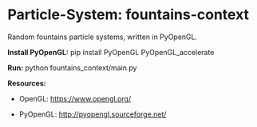 # Particle-System: fountains-context
Random fountains particle systems, written in PyOpenGL.

**Install PyOpenGL:** pip install PyOpenGL PyOpenGL_accelerate

**Run:** python fountains_context/main.py

**Resources:**

- OpenGL: https://www.opengl.org/

- PyOpenGL: http://pyopengl.sourceforge.net/
